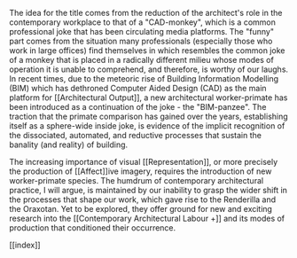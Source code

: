 The idea for the title comes from the reduction of the architect's role in the contemporary workplace to that of a "CAD-monkey", which is a common professional joke that has been circulating media platforms. The "funny" part comes from the situation many professionals (especially those who work in large offices) find themselves in which resembles the common joke of a monkey that is placed in a radically different milieu whose modes of operation it is unable to comprehend, and therefore, is worthy of our laughs. In recent times, due to the meteoric rise of Building Information Modelling (BIM) which has dethroned Computer Aided Design (CAD) as the main platform for [[Architectural Output]], a new architectural worker-primate has been introduced as a continuation of the joke - the "BIM-panzee". The traction that the primate comparison has gained over the years, establishing itself as a sphere-wide inside joke, is evidence of the implicit recognition of the dissociated, automated, and reductive processes that sustain the banality (and reality) of building.

The increasing importance of visual [[Representation]], or more precisely the production of [[Affect]]ive imagery, requires the introduction of new worker-primate species. The humdrum of contemporary architectural practice, I will argue, is maintained by our inability to grasp the wider shift in the processes that shape our work, which gave rise to the Renderilla and the Oraxotan. Yet to be explored, they offer ground for new and exciting research into the [[Contemporary Architectural Labour +]] and its modes of production that conditioned their occurrence.


[[index]]